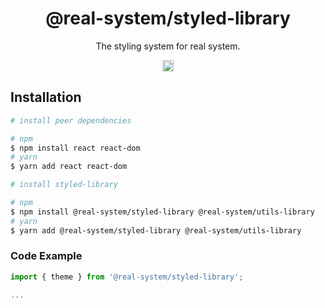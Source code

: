 <h1 align="center">@real-system/styled-library</h1>
<p align="center">The styling system for real system.</p>
<p align="center">
<a href="https://www.npmjs.com/package/@real-system/styled-library"><img src="https://badgen.net/npm/v/@real-system/styled-library?label=&icon=npm&color=blue" alt="npm version" height="18"/></a>
</p>

## Installation

```bash
# install peer dependencies

# npm
$ npm install react react-dom 
# yarn
$ yarn add react react-dom 

# install styled-library

# npm
$ npm install @real-system/styled-library @real-system/utils-library
# yarn
$ yarn add @real-system/styled-library @real-system/utils-library
```

### Code Example

```typescript
import { theme } from '@real-system/styled-library';

...

```
